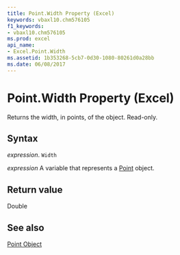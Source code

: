 ```yaml
---
title: Point.Width Property (Excel)
keywords: vbaxl10.chm576105
f1_keywords:
- vbaxl10.chm576105
ms.prod: excel
api_name:
- Excel.Point.Width
ms.assetid: 1b353268-5cb7-0d30-1080-80261d0a28bb
ms.date: 06/08/2017
---
```



# Point.Width Property (Excel)

Returns the width, in points, of the object. Read-only.


## Syntax

 _expression_. `Width`

 _expression_ A variable that represents a [Point](Excel.Point-graph-object.md) object.


## Return value

Double


## See also


[Point Object](Excel.Point(object).md)

